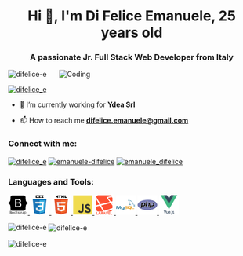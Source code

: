 
<h1 align="center">Hi 👋, I'm Di Felice Emanuele, 25 years old</h1>
<h3 align="center">A passionate Jr. Full Stack Web Developer from Italy</h3>
<img align="right" alt="Coding" width="400" src="https://i.pinimg.com/originals/e4/26/70/e426702edf874b181aced1e2fa5c6cde.gif">

<p align="left"> <img src="https://komarev.com/ghpvc/?username=difelice-e&label=Profile%20views&color=0e75b6&style=flat" alt="difelice-e" /> </p>

<p align="left"> <a href="https://twitter.com/difelice_e" target="blank"><img src="https://img.shields.io/twitter/follow/difelice_e?logo=twitter&style=for-the-badge" alt="difelice_e" /></a> </p>

- 🔭 I’m currently working for **Ydea Srl**

- 📫 How to reach me **difelice.emanuele@gmail.com**

<h3 align="left">Connect with me:</h3>
<p align="left">
<a href="https://twitter.com/difelice_e" target="blank"><img align="center" src="https://raw.githubusercontent.com/rahuldkjain/github-profile-readme-generator/master/src/images/icons/Social/twitter.svg" alt="difelice_e" height="30" width="40" /></a>
<a href="https://linkedin.com/in/emanuele-difelice" target="blank"><img align="center" src="https://raw.githubusercontent.com/rahuldkjain/github-profile-readme-generator/master/src/images/icons/Social/linked-in-alt.svg" alt="emanuele-difelice" height="30" width="40" /></a>
<a href="https://instagram.com/emanuele_difelice" target="blank"><img align="center" src="https://raw.githubusercontent.com/rahuldkjain/github-profile-readme-generator/master/src/images/icons/Social/instagram.svg" alt="emanuele_difelice" height="30" width="40" /></a>
</p>

<h3 align="left">Languages and Tools:</h3>
<p align="left"> <a href="https://getbootstrap.com" target="_blank" rel="noreferrer"> <img src="https://raw.githubusercontent.com/devicons/devicon/master/icons/bootstrap/bootstrap-plain-wordmark.svg" alt="bootstrap" width="40" height="40"/> </a> <a href="https://www.w3schools.com/css/" target="_blank" rel="noreferrer"> <img src="https://raw.githubusercontent.com/devicons/devicon/master/icons/css3/css3-original-wordmark.svg" alt="css3" width="40" height="40"/> </a> <a href="https://www.w3.org/html/" target="_blank" rel="noreferrer"> <img src="https://raw.githubusercontent.com/devicons/devicon/master/icons/html5/html5-original-wordmark.svg" alt="html5" width="40" height="40"/> </a> <a href="https://developer.mozilla.org/en-US/docs/Web/JavaScript" target="_blank" rel="noreferrer"> <img src="https://raw.githubusercontent.com/devicons/devicon/master/icons/javascript/javascript-original.svg" alt="javascript" width="40" height="40"/> </a> <a href="https://laravel.com/" target="_blank" rel="noreferrer"> <img src="https://raw.githubusercontent.com/devicons/devicon/master/icons/laravel/laravel-plain-wordmark.svg" alt="laravel" width="40" height="40"/> </a> <a href="https://www.mysql.com/" target="_blank" rel="noreferrer"> <img src="https://raw.githubusercontent.com/devicons/devicon/master/icons/mysql/mysql-original-wordmark.svg" alt="mysql" width="40" height="40"/> </a> <a href="https://www.php.net" target="_blank" rel="noreferrer"> <img src="https://raw.githubusercontent.com/devicons/devicon/master/icons/php/php-original.svg" alt="php" width="40" height="40"/> </a> <a href="https://vuejs.org/" target="_blank" rel="noreferrer"> <img src="https://raw.githubusercontent.com/devicons/devicon/master/icons/vuejs/vuejs-original-wordmark.svg" alt="vuejs" width="40" height="40"/> </a> </p>

<p><img align="left" src="https://github-readme-stats.vercel.app/api/top-langs?username=difelice-e&show_icons=true&locale=en&layout=compact" alt="difelice-e" /></p>

<p>&nbsp;<img align="center" src="https://github-readme-stats.vercel.app/api?username=difelice-e&show_icons=true&locale=en" alt="difelice-e" /></p>

<p><img align="center" src="https://github-readme-streak-stats.herokuapp.com/?user=difelice-e&" alt="difelice-e" /></p>
